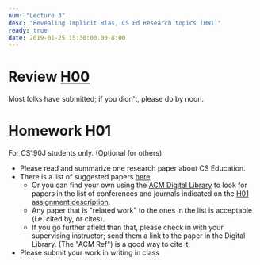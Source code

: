```yaml
---
num: "Lecture 3"
desc: "Revealing Implicit Bias, CS Ed Research topics (HW1)"
ready: true
date: 2019-01-25 15:30:00.00-8:00
---
```


# Review [H00]({{site.url}}/hwk/h00/) 

Most folks have submitted; if you didn't, please do by noon.

# Homework H01

For CS190J students only. (Optional for others)

* Please read and summarize one research paper about CS Education.
* There is a list of suggested papers [here](/info/papers/).  
   * Or you can find your own using the [ACM Digital Library](https://dl.acm.org) to look for papers in the list of conferences and journals indicated on the [H01 assignment description](/hwk/h01/).  
   * Any paper that is "related work" to the ones in the list is acceptable (i.e. cited by, or cites).
   * If you go further afield than that, please check in with your supervising instructor; send them a link to the paper in the Digital Library.  (The "ACM Ref") is a good way to cite it.
* Please submit your work in writing in class




